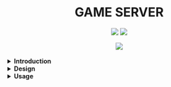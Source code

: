 <h1 align='center'>
  GAME SERVER
</h1>

<p align='center'>
  <img src="https://img.shields.io/badge/License-MIT-blue.svg"/>
  <img src="https://badgen.net/badge/Open%20Source%20%3F/Yes%21/blue?icon=github)](https://github.com/Naereen/badges/"/>
</p>

<p align='center'>
  <img src="https://img.shields.io/badge/Erlang-00ADD8?logo=erlang&logoColor=white" />
</p>

<details>
  <summary><b>Introduction</b></summary>
Welcome to the erlang turned based game server. We use cowboy websocket connections to provide a realtime game server for turn based games. As Godot Game Engine is the best game engine out there (completely unbiased and correct opinion), we have also provided a nice gd script you can place into your game to use the server to hide some of the innerds (WSGameClient.gd). Be sure to let me know if you end up using it! 
</details>

<details>
  <summary><b>Design</b></summary>
  <img alt="Design Diagram" src="images/design_diagram.svg">
</details>

<details>
  <summary><b>Usage</b></summary>
  
This application is fully dockerised, and can be run using the following commands locally.

## Docker build container
docker build -t game_server .

## Docker start container
docker run -d -p 8080:8080 --init game_server

## Docker open shell
docker run -itp 8080:8080 --init game_server sh

</details>

